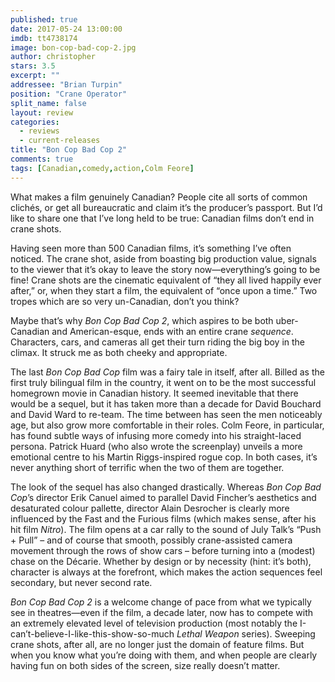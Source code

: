 ```yaml
---
published: true
date: 2017-05-24 13:00:00
imdb: tt4738174
image: bon-cop-bad-cop-2.jpg
author: christopher
stars: 3.5
excerpt: ""
addressee: "Brian Turpin"
position: "Crane Operator"
split_name: false
layout: review
categories: 
  - reviews
  - current-releases
title: "Bon Cop Bad Cop 2"
comments: true
tags: [Canadian,comedy,action,Colm Feore]
---
```


What makes a film genuinely Canadian? People cite all sorts of common clichés, or get all bureaucratic and claim it’s the producer’s passport. But I’d like to share one that I’ve long held to be true: Canadian films don’t end in crane shots. 

Having seen more than 500 Canadian films, it’s something I’ve often noticed. The crane shot, aside from boasting big production value, signals to the viewer that it’s okay to leave the story now—everything’s going to be fine! Crane shots are the cinematic equivalent of “they all lived happily ever after,” or, when they start a film, the equivalent of “once upon a time.” Two tropes which are so very un-Canadian, don’t you think?

Maybe that’s why _Bon Cop Bad Cop 2_, which aspires to be both uber-Canadian and American-esque, ends with an entire crane _sequence_. Characters, cars, and cameras all get their turn riding the big boy in the climax. It struck me as both cheeky and appropriate.

The last _Bon Cop Bad Cop_ film was a fairy tale in itself, after all. Billed as the first truly bilingual film in the country, it went on to be the most successful homegrown movie in Canadian history. It seemed inevitable that there would be a sequel, but it has taken more than a decade for David Bouchard and David Ward to re-team. The time between has seen the men noticeably age, but also grow more comfortable in their roles. Colm Feore, in particular, has found subtle ways of infusing more comedy into his straight-laced persona. Patrick Huard (who also wrote the screenplay) unveils a more emotional centre to his Martin Riggs-inspired rogue cop. In both cases, it’s never anything short of terrific when the two of them are together. 

The look of the sequel has also changed drastically. Whereas _Bon Cop Bad Cop_’s director Erik Canuel aimed to parallel David Fincher’s aesthetics and desaturated colour pallette, director Alain Desrocher is clearly more influenced by the Fast and the Furious films (which makes sense, after his hit film _Nitro_). The film opens at a car rally to the sound of July Talk’s “Push + Pull” – and of course that smooth, possibly crane-assisted camera movement through the rows of show cars – before turning into a (modest) chase on the Décarie. Whether by design or by necessity (hint: it’s both), character is always at the forefront, which makes the action sequences feel secondary, but never second rate. 

_Bon Cop Bad Cop 2_ is a welcome change of pace from what we typically see in theatres—even if the film, a decade later, now has to compete with an extremely elevated level of television production (most notably the I-can’t-believe-I-like-this-show-so-much _Lethal Weapon_ series). Sweeping crane shots, after all, are no longer just the domain of feature films. But when you know what you’re doing with them, and when people are clearly having fun on both sides of the screen, size really doesn’t matter.